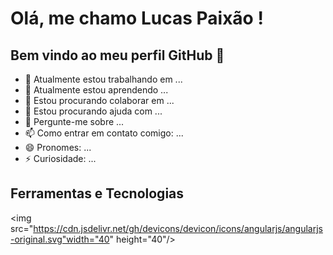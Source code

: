 # Olá, me chamo Lucas Paixão ! 
## Bem vindo ao meu perfil GitHub 👋

- 🔭 Atualmente estou trabalhando em ...
- 🌱 Atualmente estou aprendendo ...
- 👯 Estou procurando colaborar em ...
- 🤔 Estou procurando ajuda com ...
- 💬 Pergunte-me sobre ...
- 📫 Como entrar em contato comigo: ...
- 😄 Pronomes: ...
- ⚡ Curiosidade: ...
## Ferramentas e Tecnologias
<img src="https://cdn.jsdelivr.net/gh/devicons/devicon/icons/angularjs/angularjs-original.svg"width="40" height="40"/>
